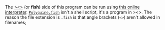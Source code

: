 The [><>](https://esolangs.org/wiki/Fish) (or **fish**) side of this program can be run using [this online interpreter](https://suppen.no/fishlanguage/). [`Polyquine.fish`](/Polyquine.fish) isn't a shell script, it's a program in ><>. The reason the file extension is `.fish` is that angle brackets (`<>`) aren't allowed in filenames;
